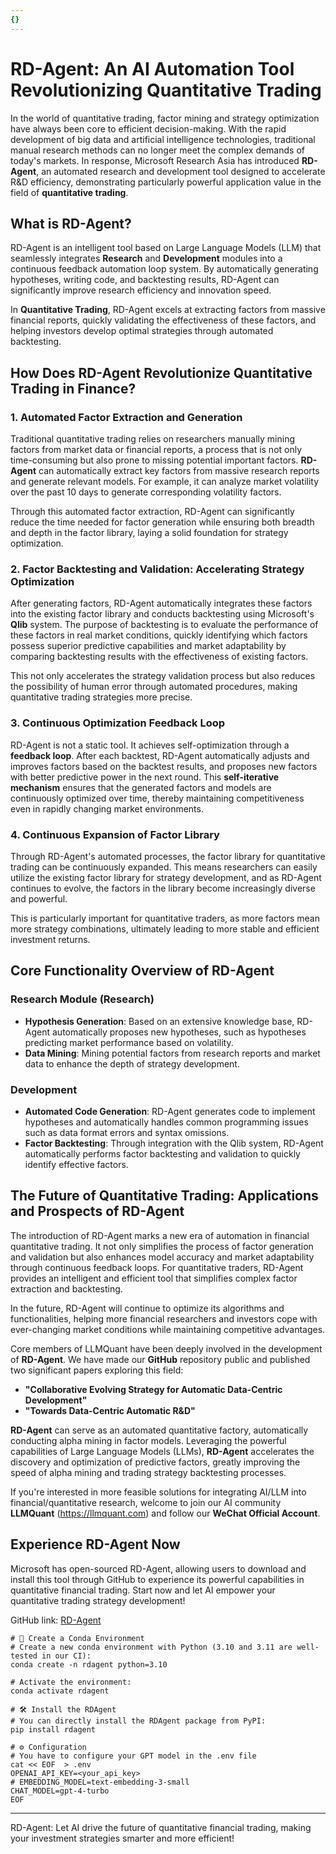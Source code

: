 ```yaml
---
{}
---
```


# RD-Agent: An AI Automation Tool Revolutionizing Quantitative Trading

In the world of quantitative trading, factor mining and strategy optimization have always been core to efficient decision-making. With the rapid development of big data and artificial intelligence technologies, traditional manual research methods can no longer meet the complex demands of today's markets. In response, Microsoft Research Asia has introduced **RD-Agent**, an automated research and development tool designed to accelerate R&D efficiency, demonstrating particularly powerful application value in the field of **quantitative trading**.

## What is RD-Agent?

RD-Agent is an intelligent tool based on Large Language Models (LLM) that seamlessly integrates **Research** and **Development** modules into a continuous feedback automation loop system. By automatically generating hypotheses, writing code, and backtesting results, RD-Agent can significantly improve research efficiency and innovation speed.

In **Quantitative Trading**, RD-Agent excels at extracting factors from massive financial reports, quickly validating the effectiveness of these factors, and helping investors develop optimal strategies through automated backtesting.

## How Does RD-Agent Revolutionize Quantitative Trading in Finance?

### 1. Automated Factor Extraction and Generation

Traditional quantitative trading relies on researchers manually mining factors from market data or financial reports, a process that is not only time-consuming but also prone to missing potential important factors. **RD-Agent** can automatically extract key factors from massive research reports and generate relevant models. For example, it can analyze market volatility over the past 10 days to generate corresponding volatility factors.

Through this automated factor extraction, RD-Agent can significantly reduce the time needed for factor generation while ensuring both breadth and depth in the factor library, laying a solid foundation for strategy optimization.

### 2. Factor Backtesting and Validation: Accelerating Strategy Optimization

After generating factors, RD-Agent automatically integrates these factors into the existing factor library and conducts backtesting using Microsoft's **Qlib** system. The purpose of backtesting is to evaluate the performance of these factors in real market conditions, quickly identifying which factors possess superior predictive capabilities and market adaptability by comparing backtesting results with the effectiveness of existing factors.

This not only accelerates the strategy validation process but also reduces the possibility of human error through automated procedures, making quantitative trading strategies more precise.

### 3. Continuous Optimization Feedback Loop

RD-Agent is not a static tool. It achieves self-optimization through a **feedback loop**. After each backtest, RD-Agent automatically adjusts and improves factors based on the backtest results, and proposes new factors with better predictive power in the next round. This **self-iterative mechanism** ensures that the generated factors and models are continuously optimized over time, thereby maintaining competitiveness even in rapidly changing market environments.

### 4. Continuous Expansion of Factor Library

Through RD-Agent's automated processes, the factor library for quantitative trading can be continuously expanded. This means researchers can easily utilize the existing factor library for strategy development, and as RD-Agent continues to evolve, the factors in the library become increasingly diverse and powerful.

This is particularly important for quantitative traders, as more factors mean more strategy combinations, ultimately leading to more stable and efficient investment returns.

## Core Functionality Overview of RD-Agent

### Research Module (Research)

- **Hypothesis Generation**: Based on an extensive knowledge base, RD-Agent automatically proposes new hypotheses, such as hypotheses predicting market performance based on volatility.
- **Data Mining**: Mining potential factors from research reports and market data to enhance the depth of strategy development.

### Development

- **Automated Code Generation**: RD-Agent generates code to implement hypotheses and automatically handles common programming issues such as data format errors and syntax omissions.
- **Factor Backtesting**: Through integration with the Qlib system, RD-Agent automatically performs factor backtesting and validation to quickly identify effective factors.

## The Future of Quantitative Trading: Applications and Prospects of RD-Agent

The introduction of RD-Agent marks a new era of automation in financial quantitative trading. It not only simplifies the process of factor generation and validation but also enhances model accuracy and market adaptability through continuous feedback loops. For quantitative traders, RD-Agent provides an intelligent and efficient tool that simplifies complex factor extraction and backtesting.

In the future, RD-Agent will continue to optimize its algorithms and functionalities, helping more financial researchers and investors cope with ever-changing market conditions while maintaining competitive advantages.

Core members of LLMQuant have been deeply involved in the development of **RD-Agent**. We have made our **GitHub** repository public and published two significant papers exploring this field:

- **"Collaborative Evolving Strategy for Automatic Data-Centric Development"**
- **"Towards Data-Centric Automatic R&D"**

**RD-Agent** can serve as an automated quantitative factory, automatically conducting alpha mining in factor models. Leveraging the powerful capabilities of Large Language Models (LLMs), **RD-Agent** accelerates the discovery and optimization of predictive factors, greatly improving the speed of alpha mining and trading strategy backtesting processes.

If you're interested in more feasible solutions for integrating AI/LLM into financial/quantitative research, welcome to join our AI community **LLMQuant** (<https://llmquant.com>) and follow our **WeChat Official Account**.

## Experience RD-Agent Now

Microsoft has open-sourced RD-Agent, allowing users to download and install this tool through GitHub to experience its powerful capabilities in quantitative financial trading. Start now and let AI empower your quantitative trading strategy development!

GitHub link: [RD-Agent](https://github.com/microsoft/RD-Agent)

```
# 🐍 Create a Conda Environment
# Create a new conda environment with Python (3.10 and 3.11 are well-tested in our CI):
conda create -n rdagent python=3.10

# Activate the environment:
conda activate rdagent

# 🛠️ Install the RDAgent
# You can directly install the RDAgent package from PyPI:
pip install rdagent

# ⚙️ Configuration
# You have to configure your GPT model in the .env file
cat << EOF  > .env
OPENAI_API_KEY=<your_api_key>
# EMBEDDING_MODEL=text-embedding-3-small
CHAT_MODEL=gpt-4-turbo
EOF

```

---

RD-Agent: Let AI drive the future of quantitative financial trading, making your investment strategies smarter and more efficient!